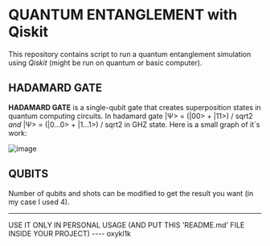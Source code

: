 # QUANTUM ENTANGLEMENT with Qiskit

This repository contains script to run a quantum entanglement simulation using _Qiskit_ (might be run on quantum or basic computer).

## HADAMARD GATE

**HADAMARD GATE** is a single-qubit gate that creates superposition states in quantum computing circuits. 
In hadamard gate |Ψ> = (|00> + |11>) / sqrt2 _and_ |Ψ> = (|0...0> + |1...1>) / sqrt2 in GHZ state.
Here is a small graph of it`s work:

![image](https://github.com/oxykl1k/QUANTUM-ENTANGLEMENT-with-Qiskit-/assets/133672402/67345848-6989-4c45-9b19-b6fb526846ed)



## QUBITS

Number of qubits and shots can be modified to get the result you want (in my case I used 4).

_______________________________________________________________________________________________________________________________

USE IT ONLY IN PERSONAL USAGE (AND PUT THIS 'README.md' FILE INSIDE YOUR PROJECT) ---- oxykl1k
